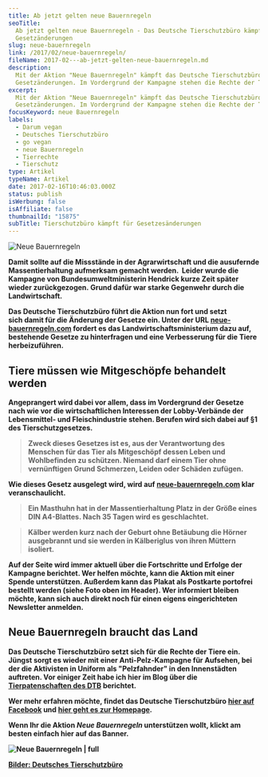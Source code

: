```yaml
---
title: Ab jetzt gelten neue Bauernregeln
seoTitle:
  Ab jetzt gelten neue Bauernregeln - Das Deutsche Tierschutzbüro kämpft für
  Gesetzänderungen
slug: neue-bauernregeln
link: /2017/02/neue-bauernregeln/
fileName: 2017-02---ab-jetzt-gelten-neue-bauernregeln.md
description:
  Mit der Aktion "Neue Bauernregeln" kämpft das Deutsche Tierschutzbüro für
  Gesetzänderungen. Im Vordergrund der Kampagne stehen die Rechte der Tiere.
excerpt:
  Mit der Aktion "Neue Bauernregeln" kämpft das Deutsche Tierschutzbüro für
  Gesetzänderungen. Im Vordergrund der Kampagne stehen die Rechte der Tiere.
focusKeyword: neue Bauernregeln
labels:
  - Darum vegan
  - Deutsches Tierschutzbüro
  - go vegan
  - neue Bauernregeln
  - Tierrechte
  - Tierschutz
type: Artikel
typeName: Artikel
date: 2017-02-16T10:46:03.000Z
status: publish
isWerbung: false
isAffiliate: false
thumbnailId: "15875"
subTitle: Tierschutzbüro kämpft für Gesetzesänderungen
---
```


![Neue Bauernregeln](http://cardamonchai.com/wp-content/uploads/2017/02/Deutsches-Tierschutzbüro-640x231.jpg)

<strong>

Damit sollte auf die Missstände in der Agrarwirtschaft und die ausufernde
Massentierhaltung aufmerksam gemacht werden.  Leider wurde die Kampagne von
Bundesumweltministerin Hendrick kurze Zeit später wieder zurückgezogen. Grund
dafür war starke Gegenwehr durch die Landwirtschaft.

Das Deutsche Tierschutzbüro führt die Aktion nun fort und setzt sich damit für
die Änderung der Gesetze ein. Unter der URL
<a href="http://neue-bauernregeln.com" target="_blank" rel="noopener">neue-bauernregeln.com</a> fordert
es das Landwirtschaftsministerium dazu auf, bestehende Gesetze zu hinterfragen
und eine Verbesserung für die Tiere herbeizuführen.

## Tiere müssen wie Mitgeschöpfe behandelt werden

Angeprangert wird dabei vor allem, dass im Vordergrund der Gesetze nach wie vor
die wirtschaftlichen Interessen der Lobby-Verbände der Lebensmittel- und
Fleischindustrie stehen. Berufen wird sich dabei auf §1 des Tierschutzgesetzes.

<blockquote>Zweck dieses Gesetzes ist es, aus der Verantwortung des Menschen für das Tier als Mitgeschöpf dessen Leben und Wohlbefinden zu schützen. Niemand darf einem Tier ohne vernünftigen Grund Schmerzen, Leiden oder Schäden zufügen.</blockquote>

Wie dieses Gesetz ausgelegt wird, wird auf
<a href="http://neue-bauernregeln.com" target="_blank" rel="noopener">neue-bauernregeln.com</a>
klar veranschaulicht.

<blockquote>Ein Masthuhn hat in der Massentierhaltung Platz in der Größe eines DIN A4-Blattes. Nach 35 Tagen wird es geschlachtet.</blockquote>

<blockquote>Kälber werden kurz nach der Geburt ohne Betäubung die Hörner ausgebrannt und sie werden in Kälberiglus von ihren Müttern isoliert.</blockquote>

Auf der Seite wird immer aktuell über die Fortschritte und Erfolge der Kampagne
berichtet. Wer helfen möchte, kann die Aktion mit einer Spende unterstützen.
Außerdem kann das Plakat als Postkarte portofrei bestellt werden (siehe Foto
oben im Header). Wer informiert bleiben möchte, kann sich auch direkt noch für
einen eigens eingerichteten Newsletter anmelden.

## Neue Bauernregeln braucht das Land

Das Deutsche Tierschutzbüro setzt sich für die Rechte der Tiere ein. Jüngst
sorgt es wieder mit einer Anti-Pelz-Kampagne für Aufsehen, bei der die
Aktivisten in Uniform als "Pelzfahnder" in den Innenstädten auftreten. Vor
einiger Zeit habe ich hier im Blog über die
<a href="http://cardamonchai.com/2015/12/tierpatenschaft-verschenken-und-kochbuch-bekommen/">Tierpatenschaften
des DTB</a> berichtet.

Wer mehr erfahren möchte, findet das Deutsche Tierschutzbüro
<a href="https://www.facebook.com/Tierschutzbuero/?fref=ts" target="_blank" rel="noopener">hier
auf
Facebook</a> und <a href="https://www.tierschutzbuero.de/" target="_blank" rel="noopener">hier
geht es zur Homepage</a>.

Wenn Ihr die Aktion <em>Neue Bauernregeln </em>unterstützen wollt, klickt am
besten einfach hier auf das Banner.

![Neue Bauernregeln | full](http://cardamonchai.com/wp-content/uploads/2017/02/steht-das-Schwein-auf-einem-Bein.jpg)

<a href="http://neue-bauernregeln.com/" target="_blank" rel="noopener">

<strong>Bilder:</strong> Deutsches Tierschutzbüro
